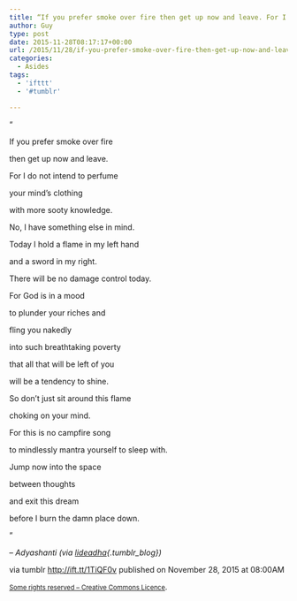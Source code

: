 ```yaml
---
title: “If you prefer smoke over fire then get up now and leave. For I do not intend to perfume your mind’s…”
author: Guy
type: post
date: 2015-11-28T08:17:17+00:00
url: /2015/11/28/if-you-prefer-smoke-over-fire-then-get-up-now-and-leave-for-i-do-not-intend-to-perfume-your-minds/
categories:
  - Asides
tags:
  - 'ifttt'
  - '#tumblr'

---
```

“

If you prefer smoke over fire
  
then get up now and leave.
  
For I do not intend to perfume
  
your mind’s clothing
  
with more sooty knowledge.

No, I have something else in mind.
  
Today I hold a flame in my left hand
  
and a sword in my right.
  
There will be no damage control today.

For God is in a mood
  
to plunder your riches and
  
fling you nakedly
  
into such breathtaking poverty
  
that all that will be left of you
  
will be a tendency to shine.

So don’t just sit around this flame
  
choking on your mind.
  
For this is no campfire song
  
to mindlessly mantra yourself to sleep with.

Jump now into the space
  
between thoughts
  
and exit this dream
  
before I burn the damn place down.

”

&#8211; _Adyashanti (via [lideadha][1]{.tumblr_blog})_

via tumblr http://ift.tt/1TiQF0v published on November 28, 2015 at 08:00AM

<small><a href="http://ift.tt/1gAEAkt" target="_blank">Some rights reserved &#8211; Creative Commons Licence</a></small>.

 [1]: http://ift.tt/1Jd7QPF